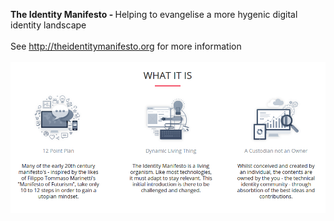 <b>The Identity Manifesto - </b> Helping to evangelise a more hygenic digital identity landscape
<br/>
<br/>
See http://theidentitymanifesto.org for more information
<br/>
<br/>
![ScreenShot](./what-it-is.png)
